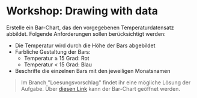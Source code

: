 # Workshop: Drawing with data

Erstelle ein Bar-Chart, das den vorgegebenen Temperaturdatensatz abbildet. 
Folgende Anforderungen sollen berücksichtigt werden:

- Die Temperatur wird durch die Höhe der Bars abgebildet
- Farbliche Gestaltung der Bars: 
    - Temperatur ≥ 15 Grad: Rot
    - Temperatur < 15 Grad: Blau
- Beschrifte die einzelnen Bars mit den jeweiligen Monatsnamen



> Im Branch "Loesungsvorschlag" findet ihr eine mögliche Lösung der Aufgabe. Über [diesen Link](https://leo-3108.github.io/vi-workshop-drawing-with-data/) kann der Bar-Chart geöffnet werden.
